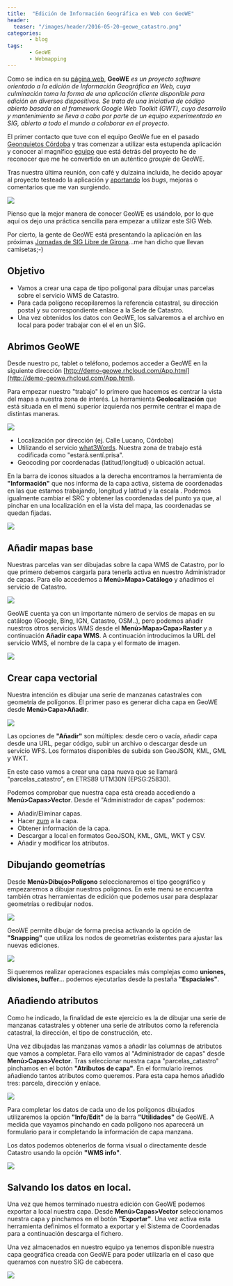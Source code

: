 ```yaml
---
title:  "Edición de Información Geográfica en Web con GeoWE"
header:
  teaser: "/images/header/2016-05-20-geowe_catastro.png"
categories: 
       - blog
tags:
       - GeoWE
       - Webmapping
---
```


Como se indica en su [página web](http://www.geowe.org/), **GeoWE** _es un proyecto software orientado a la edición de Información Geográfica en Web, cuya culminación toma la forma de una aplicación cliente disponible para edición en diversos dispositivos. Se trata de una iniciativa de código abierto basada en el framework Google Web Toolkit (GWT), cuyo desarrollo y mantenimiento se lleva a cabo por parte de un equipo experimentado en SIG, abierto a todo el mundo a colaborar en el proyecto_.

El primer contacto que tuve con el equipo GeoWe fue en el pasado [Geonquietos Córdoba](https://wiki.osgeo.org/wiki/Category:Geoinquietos_C%C3%B3rdoba) y tras comenzar a utilizar esta estupenda aplicación y conocer al magnífico [equipo](http://www.geowe.org/index.php?id=equipo) que está detrás del proyecto he de reconocer que me he convertido en un auténtico _groupie_ de GeoWE.

Tras nuestra última reunión, con café y dulzaina incluida, he decido apoyar al proyecto testeado la aplicación y [aportando](https://github.com/geowe/geowe-core/issues) los _bugs_, mejoras o comentarios que me van surgiendo.

[![](/images/blog/05_geowe/twitter.png)](https://t.co/YPhmW58EjP "merendola")

Pienso que la mejor manera de conocer GeoWE es usándolo, por lo que aquí os dejo una práctica sencilla para empezar a utilizar este SIG Web.

Por cierto, la gente de GeoWE está presentando la aplicación en las próximas [Jornadas de SIG Libre de Girona](http://www.sigte.udg.edu/jornadassiglibre/)...me han dicho que llevan camisetas;-)

## Objetivo

*   Vamos a crear una capa de tipo poligonal para dibujar unas parcelas sobre el servicio WMS de Catastro.
*   Para cada polígono recopilaremos la referencia catastral, su dirección postal y su correspondiente enlace a la Sede de Catastro.
*   Una vez obtenidos los datos con GeoWE, los salvaremos a el archivo en local para poder trabajar con el el en un SIG.

## Abrimos GeoWE

Desde nuestro pc, tablet o teléfono, podemos acceder a GeoWE en la siguiente dirección [http://demo-geowe.rhcloud.com/App.html](http://demo-geowe.rhcloud.com/App.html).

Para empezar nuestro "trabajo" lo primero que hacemos es centrar la vista del mapa a nuestra zona de interés. La herramienta **Geolocalización** que está situada en el menú superior izquierda nos permite centrar el mapa de distintas maneras.

![](/images/blog/05_geowe/24.png)

*   Localización por dirección (ej. Calle Lucano, Córdoba)
*   Utilizando el servicio [what3Words](http://what3words.com/es/). Nuestra zona de trabajo está codificada como "estará.sentí.prisa".
*   Geocoding por coordenadas (latitud/longitud) o ubicación actual.

En la barra de iconos situados a la derecha encontramos la herramienta de **"Información"** que nos informa de la capa activa, sistema de coordenadas en las que estamos trabajando, longitud y latitud y la escala . Podemos igualmente cambiar el SRC y obtener las coordenadas del punto ya que, al pinchar en una localización en el la vista del mapa, las coordenadas se quedan fijadas.

![](/images/blog/05_geowe/25_coordendas.png)

## Añadir mapas base

Nuestras parcelas van ser dibujadas sobre la capa WMS de Catastro, por lo que primero debemos cargarla para tenerla activa en nuestro Administrador de capas. Para ello accedemos a **Menú>Mapa>Catálogo** y añadimos el servicio de Catastro.

![](/images/blog/05_geowe/30_catalogo.png)

GeoWE cuenta ya con un importante número de servios de mapas en su catálogo (Google, Bing, IGN, Catastro, OSM..), pero podemos añadir nuestros otros servicios WMS desde el **Menú>Mapa>Capa>Raster** y a continuación **Añadir capa WMS**. A continuación introducimos la URL del servicio WMS, el nombre de la capa y el formato de imagen.

![](/images/blog/05_geowe/31_wms_catastro.png)

## Crear capa vectorial

Nuestra intención es dibujar una serie de manzanas catastrales con geometría de polígonos. El primer paso es generar dicha capa en GeoWE desde **Menú>Capa>Añadir**.

![](/images/blog/05_geowe/32_añadir_capa_vectorial.png)

Las opciones de **"Añadir"** son múltiples: desde cero o vacía, añadir capa desde una URL, pegar código, subir un archivo o descargar desde un servicio WFS. Los formatos disponibles de subida son GeoJSON, KML, GML y WKT.

En este caso vamos a crear una capa nueva que se llamará "parcelas_catastro", en ETRS89 UTM30N (EPSG:25830).

Podemos comprobar que nuestra capa está creada accediendo a **Menú>Capas>Vector**. Desde el "Administrador de capas" podemos:

*   Añadir/Eliminar capas.
*   Hacer [zum](http://dle.rae.es/?id=cWlLJHL) a la capa.
*   Obtener información de la capa.
*   Descargar a local en formatos GeoJSON, KML, GML, WKT y CSV.
*   Añadir y modificar los atributos.

## Dibujando geometrías

Desde **Menú>Dibujo>Polígono** seleccionaremos el tipo geográfico y empezaremos a dibujar nuestros polígonos. En este menú se encuentra también otras herramientas de edición que podemos usar para desplazar geometrías o redibujar nodos.

![](/images/blog/05_geowe/36_dibujo.png)

GeoWE permite dibujar de forma precisa activando la opción de **"Snapping"** que utiliza los nodos de geometrías existentes para ajustar las nuevas ediciones.

![](/images/blog/05_geowe/37_opciones_edicion.png)

Si queremos realizar operaciones espaciales más complejas como **uniones, divisiones, buffer**... podemos ejecutarlas desde la pestaña **"Espaciales"**.

## Añadiendo atributos

Como he indicado, la finalidad de este ejercicio es la de dibujar una serie de manzanas catastrales y obtener una serie de atributos como la referencia catastral, la dirección, el tipo de construcción, etc.

Una vez dibujadas las manzanas vamos a añadir las columnas de atributos que vamos a completar. Para ello vamos al "Administrador de capas" desde **Menú>Capas>Vector**. Tras seleccionar nuestra capa "parcelas_catastro" pinchamos en el botón **"Atributos de capa"**. En el formulario iremos añadiendo tantos atributos como queremos. Para esta capa hemos añadido tres: parcela, dirección y enlace.

![](/images/blog/05_geowe/40_atributos.png)

Para completar los datos de cada uno de los polígonos dibujados utilizaremos la opción **"Info/Edit"** de la barra **"Utilidades"** de GeoWE. A medida que vayamos pinchando en cada polígono nos aparecerá un formulario para ir completando la información de capa manzana.

Los datos podemos obtenerlos de forma visual o directamente desde Catastro usando la opción **"WMS info"**.

![](/images/blog/05_geowe/42_edicion_atributos.png)

## Salvando los datos en local.

Una vez que hemos terminado nuestra edición con GeoWE podemos exportar a local nuestra capa. Desde **Menú>Capas>Vector** seleccionamos nuestra capa y pinchamos en el botón **"Exportar"**. Una vez activa esta herramienta definimos el formato a exportar y el Sistema de Coordenadas para a continuación descarga el fichero.

Una vez almacenados en nuestro equipo ya tenemos disponible nuestra capa geográfica creada con GeoWE para poder utilizarla en el caso que queramos con nuestro SIG de cabecera.

![](/images/blog/05_geowe/42_qgis.png)
        
